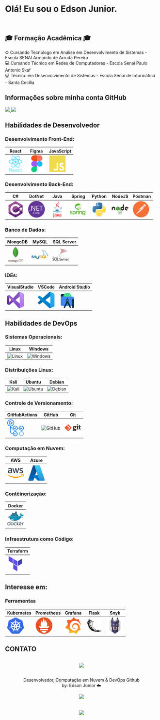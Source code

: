 # Olá! Eu sou o Edson Junior.
<br />

<!-- ## Sobre mim

<br /> -->

## 🎓 Formação Acadêmica 🎓
 ⚙️ Cursando Tecnologo em Análise em Desenvolvimento de Sistemas - Escola SENAI Armando de Arruda Pereira <br>
 💻 Cursando Técnico em Redes de Computadores - Escola Senai Paulo Antonio Skaf <br>
 💻 Técnico em Desenvolvimento de Sistemas - Escola Senai de Informática - Santa Cecília <br>



## Informações sobre minha conta GitHub
  <a href="https://github.com/EdsonJunior04">
  <img height=200 src="https://github-readme-stats-ten-gilt.vercel.app/api?username=EdsonJunior04&show_icons=true&theme=dark&include_all_commits=true&count_private=true"/>
  <img height=200 src="https://github-readme-stats.vercel.app/api/top-langs/?username=EdsonJunior04&langs_count=10&layout=compact&theme=dark&locale=pt-br&hide_progress=true"/>
  </a>


## Habilidades de Desenvolvedor
       
### Desenvolvimento Front-End:
| React | Figma | JavaScript | 
|---------|---------|---------|
| <img src="https://github.com/devicons/devicon/blob/master/icons/react/react-original-wordmark.svg" title="react" alt="React" width="55" height="55"> | <img src="https://github.com/devicons/devicon/blob/master/icons/figma/figma-original.svg" title="figma" alt="Figma" width="55" height="55"> | <img src="https://github.com/devicons/devicon/blob/master/icons/javascript/javascript-plain.svg" title="javascript" alt="JavaScript" width="55" height="55">
       
### Desenvolvimento Back-End:

| C# | DotNet | Java | Spring | Python | NodeJS | Postman |
|---------|---------|---------|---------|---------|---------|---------|
| <img src="https://github.com/devicons/devicon/blob/master/icons/csharp/csharp-original.svg" title="csharp" alt="C#" width="55" height="55"> | <img src="https://github.com/devicons/devicon/blob/master/icons/dotnetcore/dotnetcore-original.svg" title="dotnet" alt="DotNet" width="55" height="55"> | <img src="https://github.com/devicons/devicon/blob/master/icons/java/java-original-wordmark.svg" title="java" alt="Java" width="55" height="55"> |  <img src="https://github.com/devicons/devicon/blob/master/icons/spring/spring-original-wordmark.svg" title="spring" alt="Spring" width="55" height="55"> | <img src="https://github.com/devicons/devicon/blob/master/icons/python/python-original.svg" title="python" alt="Python" width="55" height="55"> |  <img src="https://github.com/devicons/devicon/blob/master/icons/nodejs/nodejs-original-wordmark.svg" title="nodejs" alt="NodeJS" width="55" height="55"> | <img src="https://github.com/devicons/devicon/blob/master/icons/postman/postman-original.svg" title="postman" alt="Postman" width="55" height="55"> |

       
### Banco de Dados:
| MongoDB | MySQL | SQL Server |
|---------|---------|---------|
| <img src="https://github.com/devicons/devicon/blob/master/icons/mongodb/mongodb-original-wordmark.svg" title="mongodb" alt="MongoDB" width="55" height="55"> | <img src="https://github.com/devicons/devicon/blob/master/icons/mysql/mysql-original-wordmark.svg" title="mysql" alt="MySQL" width="55" height="55"> | <img src="https://github.com/devicons/devicon/blob/master/icons/microsoftsqlserver/microsoftsqlserver-original-wordmark.svg" title="sqlserver" alt="SQL Server" width="55" height="55">
  
      
### IDEs:
| VisualStudio | VSCode | Android Studio
|---------|---------|---------|
|<img src="https://github.com/devicons/devicon/blob/master/icons/visualstudio/visualstudio-original.svg" title="visualstudio" alt="VisualStudio" width="55" height="55"> | <img src="https://github.com/devicons/devicon/blob/master/icons/vscode/vscode-original.svg" title="vscode" alt="VSCode" width="55" height="55"> | <img src="https://github.com/devicons/devicon/blob/master/icons/androidstudio/androidstudio-original.svg" title="androidstudio" alt="AndroidStudio" width="55" height="55"> |
            



## Habilidades de DevOps
### Sistemas Operacionais:
| Linux | Windows |
|---------|---------|
| <img src="https://skillicons.dev/icons?i=linux" title="linux" alt="Linux" width="55" height="55"> | <img src="https://skillicons.dev/icons?i=windows" title="windows" alt="Windows" width="55" height="55"> |

### Distribuições Linux:
| Kali | Ubuntu | Debian |
|---------|---------|---------|
|<img src="https://skillicons.dev/icons?i=kali" title="kali" alt="Kali" width="55" height="55"> | <img src="https://skillicons.dev/icons?i=ubuntu" title="ubuntu" alt="Ubuntu" width="55" height="55"> | <img src="https://skillicons.dev/icons?i=debian" title="debian" alt="Debian" width="55" height="55"> |


### Controle de Versionamento:
| GitHubActions | GitHub | Git |
|---------|---------|---------|
| <img src="https://github.com/devicons/devicon/blob/master/icons/githubactions/githubactions-original.svg" title="githubactions" alt="GiHubActions" width="55" height="55"> | <img src="https://skillicons.dev/icons?i=github" title="github" alt="GitHub" width="55" height="55"> |  <img src="https://github.com/devicons/devicon/blob/master/icons/git/git-original-wordmark.svg" title="git" alt="Git" width="55" height="55"> |

### Computação em Nuvem:
| AWS | Azure |
|---------|---------|
| <img src="https://github.com/devicons/devicon/blob/master/icons/amazonwebservices/amazonwebservices-original-wordmark.svg" title="aws" alt="AWS" width="55" height="55"> | <img src="https://github.com/devicons/devicon/blob/master/icons/azure/azure-original.svg" title="azure" alt="Azure" width="55" height="55"> |

### Contêinerização:
| Docker | 
|---------|
| <img src="https://github.com/devicons/devicon/blob/master/icons/docker/docker-original-wordmark.svg" title="docker" alt="Docker" width="55" height="55"> |


### Infraestrutura como Código:
| Terraform | 
|---------|
| <img src="https://github.com/devicons/devicon/blob/master/icons/terraform/terraform-original.svg" title="terraform" alt="Terraform" width="55" height="55"> |


## Interesse em:
### Ferramentas
| Kubernetes | Prometheus | Grafana | Flask | Snyk |
|---------|---------|---------|---------|---------|
| <img src="https://github.com/devicons/devicon/blob/master/icons/kubernetes/kubernetes-original.svg" title="kubernetes" alt="Kubernetes" display="flex" justifyContent="center" width="55" height="55"> | <img src="https://github.com/devicons/devicon/blob/master/icons/prometheus/prometheus-original.svg" title="prometheus" alt="Prometheus" width="55" height="55"> | <img src="https://github.com/devicons/devicon/blob/master/icons/grafana/grafana-original.svg" title="grafana" alt="Grafana" width="55" height="55"> | <img src="https://github.com/devicons/devicon/blob/master/icons/flask/flask-original.svg" title="flask" alt="Flask" width="55" height="55"> | <img src="https://github.com/actions/starter-workflows/blob/main/icons/snyk.svg" title="snyk" alt="Snyk" width="55" height="55" > |



<!-- # ACHIEVEMENTS:
* 🥇 Representative of Modality #53 AWS Cloud Computing - For the State of São Paulo in 2022 - Shanghai ☁️ Edition
* 🥇 Medal of 🥈 the Knowledge Olympiad - SENAI :closed_book:
* 🥇 Google Professional Cloud Architect :cloud:
* 🥇 Google Associate Cloud Engineer :cloud:
* 🥇 AWS Certified Cloud Practitioner :cloud:
* 🏅 AWS Graduate Certification :cloud: 
* 🏅 Linux Essentials Certification :penguin: 
* 🏅 Linux Unhatched Certification :penguin: 
* 🏅 Cisco Introduction to Networks Certification :large_blue_circle: 
* 🏅 Cisco Packet Tracer Certification :large_blue_circle:  -->
<!-- 
# Other certificates:

* 🏅 Professional Google Cloud Architect - GCP ✅
* 🏅 Associate Google Cloud Engineer - GCP ✅
* 🏅 AWS Cloud Practitioner - AWS ✅
* 🏅 Amazon ECS & Fargate - Udemy ✅
* 🏅 Amazon EKS Kubernetes - Udemy ✅
* 🏅 Terraform on AWS - IaC DevOps - Udemy ✅
* 🏅 Docker - Udemy ✅
* 🏅 Google Cloud - Udemy ✅  -->

<!-- <br><br> -->

<!-- <div align="center">
<h2>ACCESS MY RESUME</h2>
<a href="https://drive.google.com/file/d/1BVoyjVcuToYgWOX-1VWa65rqnuq-11Ik/view?usp=sharing"><img src="https://cdn-icons-png.flaticon.com/512/6614/6614677.png" width="80"></a>
</div> -->
<!-- Usar esses icons -->
<!-- https://github.com/devicons/devicon/blob/master/icons/react/react-original-wordmark.svg -->

## CONTATO
<p align="center">
    <a href="https://www.linkedin.com/in/edsonjunior04/"><img src="https://skillicons.dev/icons?i=linkedin" width="50" hspace="0" vspace="15"></a>
</p>
    <p align="center">
    Desenvolvedor, Computação em Nuvem & DevOps Github <br>
    by: Edson Junior ☁️
    </p>

<div align="center">
<img src="https://github-readme-streak-stats.herokuapp.com/?user=EdsonJunior04&theme=dark&locale=pt-br"> <br><br><br>
<img src="https://komarev.com/ghpvc/?username=EdsonJunior04&locale=pt-br">
</div>

